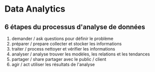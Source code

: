# Data Analytics

## 6 étapes du processus d'analyse de données

1. demander / ask
questions pour définir le problème
2. préparer / prepare
collecter et stocker les informations
3. traiter / process
nettoyer et vérifier les informations
4. analyser / analyse
trouver les modèles, les relations et les tendances
5. partager / share
partager avec le public / client
6. agir / act
utiliser les résultats de l'analyse
